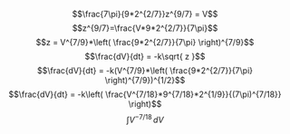 $$\frac{7\pi}{9*2^{2/7}}z^{9/7} = V$$
$$z^{9/7}=\frac{V*9*2^{2/7}}{7\pi}$$
$$z = V^{7/9}*\left( \frac{9*2^{2/7}}{7\pi} \right)^{7/9}$$
$$\frac{dV}{dt} = -k\sqrt{ z }$$
$$\frac{dV}{dt} = -k(V^{7/9}*\left( \frac{9*2^{2/7}}{7\pi} \right)^{7/9})^{1/2}$$
$$\frac{dV}{dt} = -k\left( \frac{V^{7/18}*9^{7/18}*2^{1/9}}{(7\pi)^{7/18}} \right)$$
$$\int V^{-7/18} \, dV $$